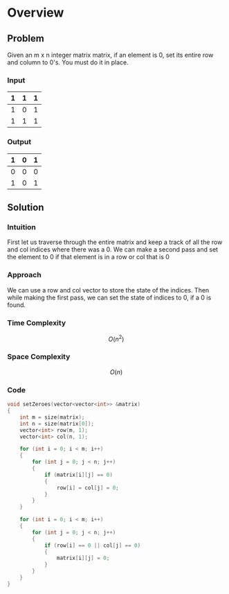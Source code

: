 # Overview

## Problem

Given an m x n integer matrix matrix, if an element is 0, set its entire row and column to 0's.
You must do it in place.

### Input

| 1   | 1   | 1   |
| --- | --- | --- |
| 1   | 0   | 1   |
| 1   | 1   | 1   |

### Output

| 1   | 0   | 1   |
| --- | --- | --- |
| 0   | 0   | 0   |
| 1   | 0   | 1   |

## Solution

### Intuition

First let us traverse through the entire matrix and keep a track of all the row and col indices where there was a 0. We can make a second pass and set the element to 0 if that element is in a row or col that is 0

### Approach

We can use a row and col vector to store the state of the indices. Then while making the first pass, we can set the state of indices to 0, if a 0 is found.

### Time Complexity

$$O(n^2)$$

### Space Complexity

$$O(n)$$

### Code

```C++
void setZeroes(vector<vector<int>> &matrix)
{
    int m = size(matrix);
    int n = size(matrix[0]);
    vector<int> row(m, 1);
    vector<int> col(n, 1);

    for (int i = 0; i < m; i++)
    {
        for (int j = 0; j < n; j++)
        {
            if (matrix[i][j] == 0)
            {
                row[i] = col[j] = 0;
            }
        }
    }

    for (int i = 0; i < m; i++)
    {
        for (int j = 0; j < n; j++)
        {
            if (row[i] == 0 || col[j] == 0)
            {
                matrix[i][j] = 0;
            }
        }
    }
}
```
